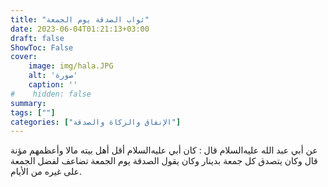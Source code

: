 ```yaml
---
title: "ثواب الصدقة يوم الجمعة"
date: 2023-06-04T01:21:13+03:00
draft: false
ShowToc: False
cover:
    image: img/hala.JPG
    alt: 'صورة'
    caption: ''
#    hidden: false
summary: 
tags: [""]
categories: ["الإنفاق والزكاة والصدقة"]
---
```

عن
أبي عبد الله عليه‌السلام قال : كان أبي عليه‌السلام أقل أهل بيته مالا وأعظمهم مؤنة
قال وكان يتصدق كل جمعة بدينار وكان يقول الصدقة يوم الجمعة تضاعف
لفضل الجمعة على غيره من الأيام.


